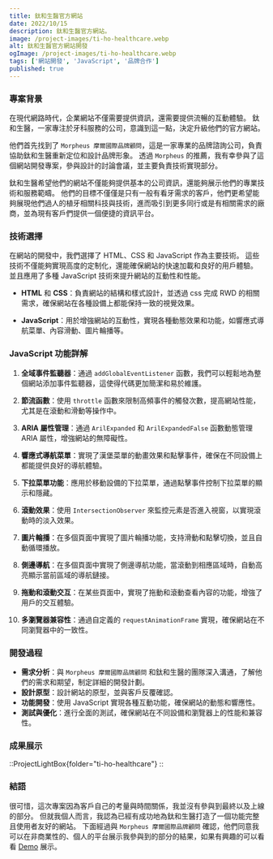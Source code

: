 ```yaml
---
title: 鈦和生醫官方網站
date: 2022/10/15
description: 鈦和生醫官方網站。
image: /project-images/ti-ho-healthcare.webp
alt: 鈦和生醫官方網站開發
ogImage: /project-images/ti-ho-healthcare.webp
tags: ['網站開發', 'JavaScript', '品牌合作']
published: true
---
```


### 專案背景

在現代網路時代，企業網站不僅需要提供資訊，還需要提供流暢的互動體驗。
鈦和生醫，一家專注於牙科服務的公司，意識到這一點，決定升級他們的官方網站。

他們首先找到了 `Morpheus 摩爾國際品牌顧問`，這是一家專業的品牌諮詢公司，負責協助鈦和生醫重新定位和設計品牌形象。
透過 `Morpheus` 的推薦，我有幸參與了這個網站開發專案，參與設計的討論會議，並主要負責技術實現部分。

鈦和生醫希望他們的網站不僅能夠提供基本的公司資訊，還能夠展示他們的專業技術和服務範疇。
他們的目標不僅僅是只有一般有看牙需求的客戶，他們更希望能夠展現他們過人的植牙相關科技與技術，進而吸引到更多同行或是有相關需求的廠商，並為現有客戶們提供一個便捷的資訊平台。

### 技術選擇

在網站的開發中，我們選擇了 HTML、CSS 和 JavaScript 作為主要技術。
這些技術不僅能夠實現高度的定制化，還能確保網站的快速加載和良好的用戶體驗。
並且應用了多種 JavaScript 技術來提升網站的互動性和性能。

- **HTML** 和 **CSS**：負責網站的結構和樣式設計，並透過 css 完成 RWD 的相關需求，確保網站在各種設備上都能保持一致的視覺效果。

- **JavaScript**：用於增強網站的互動性，實現各種動態效果和功能，如響應式導航菜單、內容滑動、圖片輪播等。

### JavaScript 功能詳解

1. **全域事件監聽器**：通過 `addGlobalEventListener` 函數，我們可以輕鬆地為整個網站添加事件監聽器，這使得代碼更加簡潔和易於維護。

2. **節流函數**：使用 `throttle` 函數來限制高頻事件的觸發次數，提高網站性能，尤其是在滾動和滑動等操作中。

3. **ARIA 屬性管理**：通過 `ArilExpanded` 和 `ArilExpandedFalse` 函數動態管理 ARIA 屬性，增強網站的無障礙性。

4. **響應式導航菜單**：實現了漢堡菜單的動畫效果和點擊事件，確保在不同設備上都能提供良好的導航體驗。

5. **下拉菜單功能**：應用於移動設備的下拉菜單，通過點擊事件控制下拉菜單的顯示和隱藏。

6. **滾動效果**：使用 `IntersectionObserver` 來監控元素是否進入視窗，以實現滾動時的淡入效果。

7. **圖片輪播**：在多個頁面中實現了圖片輪播功能，支持滑動和點擊切換，並且自動循環播放。

8. **側邊導航**：在多個頁面中實現了側邊導航功能，當滾動到相應區域時，自動高亮顯示當前區域的導航鏈接。

9. **拖動和滾動交互**：在某些頁面中，實現了拖動和滾動查看內容的功能，增強了用戶的交互體驗。

10. **多瀏覽器兼容性**：通過自定義的 `requestAnimationFrame` 實現，確保網站在不同瀏覽器中的一致性。

### 開發過程

- **需求分析**：與 `Morpheus 摩爾國際品牌顧問` 和鈦和生醫的團隊深入溝通，了解他們的需求和期望，制定詳細的開發計劃。
- **設計原型**：設計網站的原型，並與客戶反覆確認。
- **功能開發**：使用 JavaScript 實現各種互動功能，確保網站的動態和響應性。
- **測試與優化**：進行全面的測試，確保網站在不同設備和瀏覽器上的性能和兼容性。

### 成果展示

::ProjectLightBox{folder="ti-ho-healthcare"}
::

### 結語

很可惜，這次專案因為客戶自己的考量與時間關係，我並沒有參與到最終以及上線的部分。
但就我個人而言，我認為已經有成功地為鈦和生醫打造了一個功能完整且使用者友好的網站。
下面經過與 `Morpheus 摩爾國際品牌顧問` 確認，他們同意我可以在非商業性的、個人的平台展示我參與到的部分的結果，如果有興趣的可以看看 [Demo](https://ti-ho-healthcare.netlify.app/) 展示。
